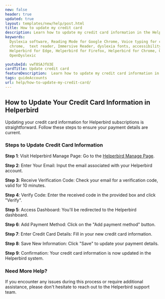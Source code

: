 ```yaml
---
new: false
header: true
updated: true
layout: templates/new/help/post.html
title: How to update my credit card
description: Learn how to update my credit card information in the Helperbird browser extension.
keywords:
  Dyslexia software, Reading Mode for Google Chrome, Voice typing for chrome, Text to speech for
  chrome,  text reader, Immersive Reader, dyslexia fonts, accessibility software, dyslexia software,
  Helperbird for Edge, Helperbird for Firefox, Helperbird for Chrome, Opendyslexic for Chrome,
  OpenDyslexic

youtubeId: vwT8SAJfU3E
cardTitle: Update credit card
featureDescription:  Learn how to update my credit card information in the Helperbird browser extension.
tags: guideAccounts
url: help/how-to-update-my-credit-card/
---
```


## How to Update Your Credit Card Information in Helperbird

Updating your credit card information for Helperbird subscriptions is straightforward. Follow these steps to ensure your payment details are current.

### Steps to Update Credit Card Information

**Step 1**: Visit Helperbird Manage Page: Go to the [Helperbird Manage Page](https://payments.coffeeandfun.com/p/login/cN214adE29toci4bII).

**Step 2**: Enter Your Email: Input the email associated with your Helperbird account.

**Step 3**: Receive Verification Code: Check your email for a verification code, valid for 10 minutes.

**Step 4**: Verify Code: Enter the received code in the provided box and click "Verify".

**Step 5**: Access Dashboard: You'll be redirected to the Helperbird dashboard.

**Step 6**: Add Payment Method: Click on the "Add payment method" button.

**Step 7**: Enter Credit Card Details: Fill in your new credit card information.

**Step 8**: Save New Information: Click "Save" to update your payment details.

**Step 9**: Confirmation: Your credit card information is now updated in the Helperbird system.


### Need More Help?

If you encounter any issues during this process or require additional assistance, please don't hesitate to reach out to the Helperbird support team.